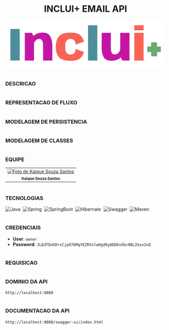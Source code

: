 <h1 align=center>INCLUI+ EMAIL API</h1>

<p align="center">
  <img src="logo-principal-transparente.png" width="500">
</p>

#
### DESCRICAO

#
### REPRESENTACAO DE FLUXO

#
### MODELAGEM DE PERSISTENCIA

#
### MODELAGEM DE CLASSES

#
### EQUIPE

<table>
  <tr>
    <td align="center">
      <a href="https://github.com/kaiquesouzasantos" title="Github Kaique">
        <img src="" width="150px;" alt="Foto de Kaique Souza Santos"/><br>
        <sub>
          <b>Kaique Souza Santos</b>
        </sub>
      </a>
    </td>
  </tr>
</table>

#
### TECNOLOGIAS

![Java](https://img.shields.io/badge/Java-0D1117?style=for-the-badge&logo=openjdk&logoColor=white&labelColor=0D1117)&nbsp;
![Spring](https://img.shields.io/badge/Spring-0D1117?style=for-the-badge&logo=spring&logoColor=107C10&labelColor=0D1117)&nbsp;
![SpringBoot](https://img.shields.io/badge/Spring_Boot-0D1117?style=for-the-badge&logo=springboot&logoColor=239120&labelColor=0D1117)&nbsp;
![Hibernate](https://img.shields.io/badge/Hibernate-0D1117?style=for-the-badge&logo=Hibernate&logoColor=239120&labelColor=0D1117)&nbsp;
![Swagger](https://img.shields.io/badge/Swagger-0D1117?style=for-the-badge&logo=Swagger&logoColor=85EA2D&labelColor=0D1117)&nbsp;
![Maven](https://img.shields.io/badge/apache_maven-0D1117?style=for-the-badge&logo=apachemaven&logoColor=E34F26&labelColor=0D1117)&nbsp;

#
### CREDENCIAIS

- **User**: `owner`
- **Password**: `JLEdTDuhDrvCjpO7bMqYEZMJxlwHgd0yAED6vXbc9BL2kxv2xQ`

#
### REQUISICAO

#
### DOMINIO DA API

```
http://localhost:8080
```

#
### DOCUMENTACAO DA API

```
http://localhost:8080/swagger-ui/index.html
```
